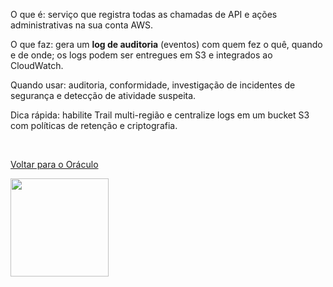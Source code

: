 O que é:
serviço que registra todas as chamadas de API e ações administrativas na sua conta AWS.  

O que faz:
gera um **log de auditoria** (eventos) com quem fez o quê, quando e de onde; os logs podem ser entregues em S3 e integrados ao CloudWatch.

Quando usar:
auditoria, conformidade, investigação de incidentes de segurança e detecção de atividade suspeita.  

Dica rápida:
habilite Trail multi-região e centralize logs em um bucket S3 com políticas de retenção e criptografia.

<br>

[Voltar para o Oráculo](../../Oracle/Oráculo.md)
<p align="left">
  <img src="https://media0.giphy.com/media/v1.Y2lkPTc5MGI3NjExNHl6NXVoZ2hjZnkxYTNndHdjczdzYm5laW1tc3phMTc4ZjNwZXpkciZlcD12MV9pbnRlcm5hbF9naWZfYnlfaWQmY3Q9Zw/MgkBTmxt18lGg/giphy.gif" width="157"/>
</p>
